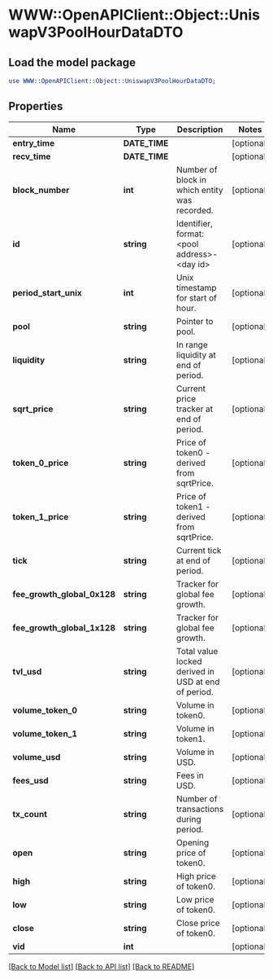 # WWW::OpenAPIClient::Object::UniswapV3PoolHourDataDTO

## Load the model package
```perl
use WWW::OpenAPIClient::Object::UniswapV3PoolHourDataDTO;
```

## Properties
Name | Type | Description | Notes
------------ | ------------- | ------------- | -------------
**entry_time** | **DATE_TIME** |  | [optional] 
**recv_time** | **DATE_TIME** |  | [optional] 
**block_number** | **int** | Number of block in which entity was recorded. | [optional] 
**id** | **string** | Identifier, format: &lt;pool address&gt;-&lt;day id&gt; | [optional] 
**period_start_unix** | **int** | Unix timestamp for start of hour. | [optional] 
**pool** | **string** | Pointer to pool. | [optional] 
**liquidity** | **string** | In range liquidity at end of period. | [optional] 
**sqrt_price** | **string** | Current price tracker at end of period. | [optional] 
**token_0_price** | **string** | Price of token0 - derived from sqrtPrice. | [optional] 
**token_1_price** | **string** | Price of token1 - derived from sqrtPrice. | [optional] 
**tick** | **string** | Current tick at end of period. | [optional] 
**fee_growth_global_0x128** | **string** | Tracker for global fee growth. | [optional] 
**fee_growth_global_1x128** | **string** | Tracker for global fee growth. | [optional] 
**tvl_usd** | **string** | Total value locked derived in USD at end of period. | [optional] 
**volume_token_0** | **string** | Volume in token0. | [optional] 
**volume_token_1** | **string** | Volume in token1. | [optional] 
**volume_usd** | **string** | Volume in USD. | [optional] 
**fees_usd** | **string** | Fees in USD. | [optional] 
**tx_count** | **string** | Number of transactions during period. | [optional] 
**open** | **string** | Opening price of token0. | [optional] 
**high** | **string** | High price of token0. | [optional] 
**low** | **string** | Low price of token0. | [optional] 
**close** | **string** | Close price of token0. | [optional] 
**vid** | **int** |  | [optional] 

[[Back to Model list]](../README.md#documentation-for-models) [[Back to API list]](../README.md#documentation-for-api-endpoints) [[Back to README]](../README.md)


